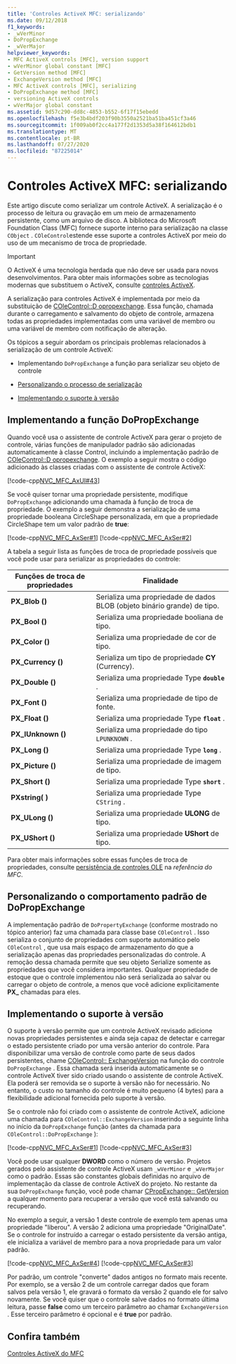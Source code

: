 ```yaml
---
title: 'Controles ActiveX MFC: serializando'
ms.date: 09/12/2018
f1_keywords:
- _wVerMinor
- DoPropExchange
- _wVerMajor
helpviewer_keywords:
- MFC ActiveX controls [MFC], version support
- wVerMinor global constant [MFC]
- GetVersion method [MFC]
- ExchangeVersion method [MFC]
- MFC ActiveX controls [MFC], serializing
- DoPropExchange method [MFC]
- versioning ActiveX controls
- wVerMajor global constant
ms.assetid: 9d57c290-dd8c-4853-b552-6f17f15ebedd
ms.openlocfilehash: f5e3b4bdf203f90b3550a2521ba51ba451cf3a46
ms.sourcegitcommit: 1f009ab0f2cc4a177f2d1353d5a38f164612bdb1
ms.translationtype: MT
ms.contentlocale: pt-BR
ms.lasthandoff: 07/27/2020
ms.locfileid: "87225014"
---
```

# <a name="mfc-activex-controls-serializing"></a>Controles ActiveX MFC: serializando

Este artigo discute como serializar um controle ActiveX. A serialização é o processo de leitura ou gravação em um meio de armazenamento persistente, como um arquivo de disco. A biblioteca do Microsoft Foundation Class (MFC) fornece suporte interno para serialização na classe `CObject` . `COleControl`estende esse suporte a controles ActiveX por meio do uso de um mecanismo de troca de propriedade.

>[!IMPORTANT]
> O ActiveX é uma tecnologia herdada que não deve ser usada para novos desenvolvimentos. Para obter mais informações sobre as tecnologias modernas que substituem o ActiveX, consulte [controles ActiveX](activex-controls.md).

A serialização para controles ActiveX é implementada por meio da substituição de [COleControl::D opropexchange](reference/colecontrol-class.md#dopropexchange). Essa função, chamada durante o carregamento e salvamento do objeto de controle, armazena todas as propriedades implementadas com uma variável de membro ou uma variável de membro com notificação de alteração.

Os tópicos a seguir abordam os principais problemas relacionados à serialização de um controle ActiveX:

- Implementando `DoPropExchange` a função para serializar seu objeto de controle

- [Personalizando o processo de serialização](#_core_customizing_the_default_behavior_of_dopropexchange)

- [Implementando o suporte à versão](#_core_implementing_version_support)

## <a name="implementing-the-dopropexchange-function"></a><a name="_core_implementing_the_dopropexchange_function"></a>Implementando a função DoPropExchange

Quando você usa o assistente de controle ActiveX para gerar o projeto de controle, várias funções de manipulador padrão são adicionadas automaticamente à classe Control, incluindo a implementação padrão de [COleControl::D opropexchange](reference/colecontrol-class.md#dopropexchange). O exemplo a seguir mostra o código adicionado às classes criadas com o assistente de controle ActiveX:

[!code-cpp[NVC_MFC_AxUI#43](codesnippet/cpp/mfc-activex-controls-serializing_1.cpp)]

Se você quiser tornar uma propriedade persistente, modifique `DoPropExchange` adicionando uma chamada à função de troca de propriedade. O exemplo a seguir demonstra a serialização de uma propriedade booleana CircleShape personalizada, em que a propriedade CircleShape tem um valor padrão de **true**:

[!code-cpp[NVC_MFC_AxSer#1](codesnippet/cpp/mfc-activex-controls-serializing_2.cpp)]
[!code-cpp[NVC_MFC_AxSer#2](codesnippet/cpp/mfc-activex-controls-serializing_3.cpp)]

A tabela a seguir lista as funções de troca de propriedade possíveis que você pode usar para serializar as propriedades do controle:

|Funções de troca de propriedades|Finalidade|
|---------------------------------|-------------|
|**PX_Blob ()**|Serializa uma propriedade de dados BLOB (objeto binário grande) de tipo.|
|**PX_Bool ()**|Serializa uma propriedade booliana de tipo.|
|**PX_Color ()**|Serializa uma propriedade de cor de tipo.|
|**PX_Currency ()**|Serializa um tipo de propriedade **CY** (Currency).|
|**PX_Double ()**|Serializa uma propriedade Type **`double`** .|
|**PX_Font ()**|Serializa uma propriedade de tipo de fonte.|
|**PX_Float ()**|Serializa uma propriedade Type **`float`** .|
|**PX_IUnknown ()**|Serializa uma propriedade do tipo `LPUNKNOWN` .|
|**PX_Long ()**|Serializa uma propriedade Type **`long`** .|
|**PX_Picture ()**|Serializa uma propriedade de imagem de tipo.|
|**PX_Short ()**|Serializa uma propriedade Type **`short`** .|
|**PXstring( )**|Serializa uma propriedade Type `CString` .|
|**PX_ULong ()**|Serializa uma propriedade **ULONG** de tipo.|
|**PX_UShort ()**|Serializa uma propriedade **UShort** de tipo.|

Para obter mais informações sobre essas funções de troca de propriedades, consulte [persistência de controles OLE](reference/persistence-of-ole-controls.md) na *referência do MFC*.

## <a name="customizing-the-default-behavior-of-dopropexchange"></a><a name="_core_customizing_the_default_behavior_of_dopropexchange"></a>Personalizando o comportamento padrão de DoPropExchange

A implementação padrão de `DoPropertyExchange` (conforme mostrado no tópico anterior) faz uma chamada para classe base `COleControl` . Isso serializa o conjunto de propriedades com suporte automático pelo `COleControl` , que usa mais espaço de armazenamento do que a serialização apenas das propriedades personalizadas do controle. A remoção dessa chamada permite que seu objeto Serialize somente as propriedades que você considera importantes. Qualquer propriedade de estoque que o controle implementou não será serializada ao salvar ou carregar o objeto de controle, a menos que você adicione explicitamente **PX_** chamadas para eles.

## <a name="implementing-version-support"></a><a name="_core_implementing_version_support"></a>Implementando o suporte à versão

O suporte à versão permite que um controle ActiveX revisado adicione novas propriedades persistentes e ainda seja capaz de detectar e carregar o estado persistente criado por uma versão anterior do controle. Para disponibilizar uma versão de controle como parte de seus dados persistentes, chame [COleControl:: ExchangeVersion](reference/colecontrol-class.md#exchangeversion) na função do controle `DoPropExchange` . Essa chamada será inserida automaticamente se o controle ActiveX tiver sido criado usando o assistente de controle ActiveX. Ela poderá ser removida se o suporte à versão não for necessário. No entanto, o custo no tamanho do controle é muito pequeno (4 bytes) para a flexibilidade adicional fornecida pelo suporte à versão.

Se o controle não foi criado com o assistente de controle ActiveX, adicione uma chamada para `COleControl::ExchangeVersion` inserindo a seguinte linha no início da `DoPropExchange` função (antes da chamada para `COleControl::DoPropExchange` ):

[!code-cpp[NVC_MFC_AxSer#1](codesnippet/cpp/mfc-activex-controls-serializing_2.cpp)]
[!code-cpp[NVC_MFC_AxSer#3](codesnippet/cpp/mfc-activex-controls-serializing_4.cpp)]

Você pode usar qualquer **DWORD** como o número de versão. Projetos gerados pelo assistente de controle ActiveX usam `_wVerMinor` e `_wVerMajor` como o padrão. Essas são constantes globais definidas no arquivo de implementação da classe de controle ActiveX do projeto. No restante da sua `DoPropExchange` função, você pode chamar [CPropExchange:: GetVersion](reference/cpropexchange-class.md#getversion) a qualquer momento para recuperar a versão que você está salvando ou recuperando.

No exemplo a seguir, a versão 1 deste controle de exemplo tem apenas uma propriedade "liberou". A versão 2 adiciona uma propriedade "OriginalDate". Se o controle for instruído a carregar o estado persistente da versão antiga, ele inicializa a variável de membro para a nova propriedade para um valor padrão.

[!code-cpp[NVC_MFC_AxSer#4](codesnippet/cpp/mfc-activex-controls-serializing_5.cpp)]
[!code-cpp[NVC_MFC_AxSer#3](codesnippet/cpp/mfc-activex-controls-serializing_4.cpp)]

Por padrão, um controle "converte" dados antigos no formato mais recente. Por exemplo, se a versão 2 de um controle carregar dados que foram salvos pela versão 1, ele gravará o formato da versão 2 quando ele for salvo novamente. Se você quiser que o controle salve dados no formato última leitura, passe **false** como um terceiro parâmetro ao chamar `ExchangeVersion` . Esse terceiro parâmetro é opcional e é **true** por padrão.

## <a name="see-also"></a>Confira também

[Controles ActiveX do MFC](mfc-activex-controls.md)

